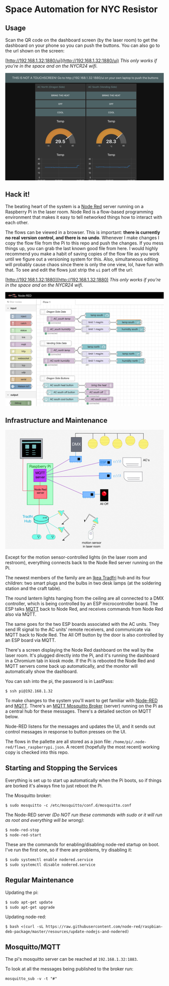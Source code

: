 # Space Automation for NYC Resistor

## Usage

Scan the QR code on the dashboard screen (by the laser room) to get the dashboard on your phone so you can push the buttons.  You can also go to the url shown on the screen:

[http://192.168.1.32:1880/ui](http://192.168.1.32:1880/ui) _This only works if you're in the space and on the NYCR24 wifi_.

![Dashboard](media/ui_dashboard.png)

## Hack it! 

The beating heart of the system is a [Node Red](https://nodered.org) server running on a Raspberry Pi in the laser room.  Node Red is a flow-based programming environment that makes it easy to tell networked things how to interact with each other.  

The flows can be viewed in a browser.  This is important:  **there is currently no real version control, and there is no undo**.  Whenever I make changes I copy the flow file from the Pi to this repo and push the changes.  If you mess things up, you can grab the last known good file from here.  I would highly recommend you make a habit of saving copies of the flow file as you work until we figure out a versioning system for this.  Also, simultaneous editing will probably cause chaos since there is only the one view, lol, have fun with that.  To see and edit the flows just strip the `ui` part off the url:

[http://192.168.1.32:1880](http://192.168.1.32:1880) _This only works if you're in the space and on the NYCR24 wifi_.

![Pallette](media/node_pallette.png)

## Infrastructure and Maintenance

![Schematic](media/schematic.png)

Except for the motion sensor-controlled lights (in the laser room and restroom), everything connects back to the Node Red server running on the Pi.  

The newest members of the family are an [Ikea Tradfri](https://www.ikea.com/us/en/catalog/categories/departments/lighting/36812/) hub and its four children:  two smart plugs and the bulbs in two desk lamps (at the soldering station and the craft table).

The round lantern lights hanging from the ceiling are all connected to a DMX controller, which is being controlled by an ESP microcontroller board.  The ESP talks [MQTT](http://mqtt.org) back to Node Red, and receives commands from Node Red also via MQTT.

The same goes for the two ESP boards associated with the AC units.  They send IR signal to the AC units' remote receivers, and communicate via MQTT back to Node Red.  The All Off button by the door is also controlled by an ESP board via MQTT.

There's a screen displaying the Node Red dashboard on the wall by the laser room.  It's plugged directly into the Pi, and it's running the dashboard in a Chromium tab in kiosk mode.  If the Pi is rebooted the Node Red and MQTT servers come back up automatically, and the monitor will automatically show the dashboard.

You can ssh into the pi, the password is in LastPass:

```
$ ssh pi@192.168.1.32
```

To make changes to the system you'll want to get familiar with [Node-RED](https://nodered.org) and [MQTT](http://mqtt.org).  There's an [MQTT Mosquitto Broker](https://mosquitto.org) (server) running on the Pi as a central hub for these messages.  There's a detailed section on MQTT below.

Node-RED listens for the messages and updates the UI, and it sends out control messages in response to button presses on the UI.

The flows in the pallette are all stored as a json file: `/home/pi/.node-red/flows_raspberrypi.json`.  A recent (hopefully the most recent) working copy is checked into this repo.

## Starting and Stopping the Services

Everything is set up to start up automatically when the Pi boots, so if things are borked it's always fine to just reboot the Pi.

The Mosquitto broker:
```
$ sudo mosquitto -c /etc/mosquitto/conf.d/mosquitto.conf
```

The Node-RED server _(Do NOT run these commands with sudo or it will run as root and everything will be wrong)_:

```
$ node-red-stop
$ node-red-start
```

These are the commands for enabling/disabling node-red startup on boot.  I've run the first one, so if there are problems, try disabling it:

```
$ sudo systemctl enable nodered.service
$ sudo systemctl disable nodered.service
```

## Regular Maintenance

Updating the pi:

```
$ sudo apt-get update
$ sudo apt-get upgrade
```

Updating node-red:

```
$ bash <(curl -sL https://raw.githubusercontent.com/node-red/raspbian-deb-package/master/resources/update-nodejs-and-nodered)
```

## Mosquitto/MQTT

The pi's mosquitto server can be reached at `192.168.1.32:1883`.

To look at all the messages being published to the broker run:

```
mosquitto_sub -v -t "#"
```
